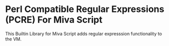# Perl Compatible Regular Expressions (PCRE) For Miva Script 

This Builtin Library for Miva Script adds regular expresssion functionality to the VM. 
